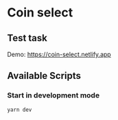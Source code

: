 # Coin select

## Test task

Demo: https://coin-select.netlify.app

## Available Scripts

### Start in development mode

```
yarn dev
```
